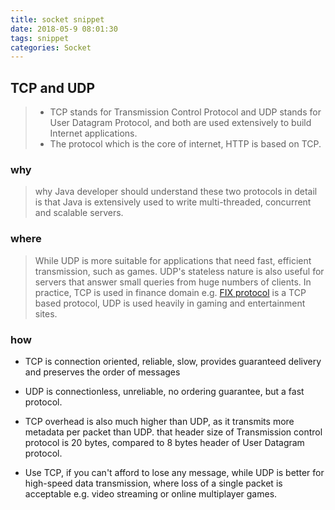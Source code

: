 ```yaml
---
title: socket snippet
date: 2018-05-9 08:01:30
tags: snippet
categories: Socket
---
```


## TCP and UDP

>  - TCP stands for Transmission Control Protocol and UDP stands for User Datagram Protocol, and both are used extensively to build Internet applications.
>  - The protocol which is the core of internet, HTTP is based on TCP.

### why 

>  why Java developer should understand these two protocols in detail is that Java is extensively used to write multi-threaded, concurrent and scalable servers.

### where

>  While UDP is more suitable for applications that need fast, efficient transmission, such as games. UDP's stateless nature is also useful for servers that answer small queries from huge numbers of clients. In practice, TCP is used in finance domain e.g. [FIX protocol](http://javarevisited.blogspot.sg/2011/04/fix-protocol-tutorial-for-beginners.html) is a TCP based protocol, UDP is used heavily in gaming and entertainment sites.

### how

-   TCP is connection oriented, reliable, slow, provides guaranteed delivery and preserves the order of messages

-   UDP is connectionless, unreliable, no ordering guarantee, but a fast protocol. 

-   TCP overhead is also much higher than UDP, as it transmits more metadata per packet than UDP.  that header size of Transmission control protocol is 20 bytes, compared to 8 bytes header of User Datagram protocol.

-   Use TCP, if you can't afford to lose any message, while UDP is better for high-speed data transmission, where loss of a single packet is acceptable e.g. video streaming or online multiplayer games.


  

